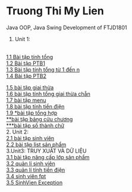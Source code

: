 # Truong Thi My Lien
Java OOP, Java Swing Development of FTJD1801
</br>
1. Unit 1:
</br> 
  <a href=https://github.com/FASTTRACKSE/FTJD1801_JavaCore/blob/master/Lien/JavaFastTrack/src/baitap1/TinhTong.java>1.1 Bài tập tính tổng</a>
</br>
  <a href=https://github.com/FASTTRACKSE/FTJD1801_JavaCore/blob/master/Lien/JavaFastTrack/src/baitap2/PTB1.java>1.2 Bài tập PTB1</a>
</br>
  <a href=https://github.com/FASTTRACKSE/FTJD1801_JavaCore/tree/master/Lien/JavaFastTrack/src/baitap3>1.3 Bài tập tính tổng từ 1 đến n</a>
</br>
  <a href=https://github.com/FASTTRACKSE/FTJD1801_JavaCore/commit/75988bd0533b66d7f4e226edf0109d93722a855a>1.4 Bài tập PTB2</a>
 </br>

<a href=https://github.com/FASTTRACKSE/FTJD1801_JavaCore/commit/b055948511460e56bcc9f0cc76bfb867de551d41>1.5 bài tập giai thừa</a>
</br>
<a href=https://github.com/FASTTRACKSE/FTJD1801_JavaCore/commit/6243ea5a35c2c5c4882c5d61b62afdb3ec8aa3ad>1.6 bài tập tính tổng giai thừa chẵn</a>
</br>
<a href=https://github.com/FASTTRACKSE/FTJD1801_JavaCore/commit/15788abcf9874023c6657d9f5847936a5e79779f>1.7 bài tập menu</a>
</br>
<a href= https://github.com/FASTTRACKSE/FTJD1801_JavaCore/commit/cae37420adf7d63f01291d3c60e31957b65b9ed0>1.8 bài tập tính tiền điện</a>
</br>
<a href = https://github.com/FASTTRACKSE/FTJD1801_JavaCore/commit/b9e2312387c735253cb69e57564631782c856c1b>1.9 *bài tập tổng hợp </a>
</br>
<a href =https://github.com/FASTTRACKSE/FTJD1801_JavaCore/commit/27681530083d382f8b0197b37488a4bdcd345b81>    **bài tập bảng cửu chương</a>
</br>
<a href= https://github.com/FASTTRACKSE/FTJD1801_JavaCore/commit/73c92513937006655e3adafa22ee312dc7e2616b> ***bài tập số thành chữ</a>
</br>
2. Unit 2:
</br>
<a href = https://github.com/FASTTRACKSE/FTJD1801_JavaCore/commit/3cf78e8de22c8902e1643b4b79de91857c0ca7b4>2.1 bài tập sinh viên</a>
</br>
<a href = https://github.com/FASTTRACKSE/FTJD1801_JavaCore/commit/3d9468babeb8f30cb0acb5782c95c4ca6ca80c23> 2.2 bài tập list sản phẩm</a>
</br>
3.Unit3: TRUY XUẤT VÀ DỮ LIỆU
</br>
<a href = https://github.com/FASTTRACKSE/FTJD1801_JavaCore/commit/4617d17e01e97eec82a2fec538423ec55b51495e>3.1 bài tập nâng cấp lớp sản phẩm</a>
</br>
<a href = https://github.com/FASTTRACKSE/FTJD1801_JavaCore/commit/d53a80d07ec4990bad14276ffa2663f67475cb6b>3.2 quản lí sinh viên</a>
</br>
<a href = https://github.com/FASTTRACKSE/FTJD1801_JavaCore/commit/60edbd118acec2f99b11857057eaff1698ccde9b>3.3 quản lí tính tiền điện</a>
</br>
<a href = https://github.com/FASTTRACKSE/FTJD1801_JavaCore/commit/2cc28e9c54da3ae16dcee429d061fd5d94800327>3.4 sinh viên fpt</a>
</br>
<a href =https://github.com/FASTTRACKSE/FTJD1801_JavaCore/commit/688edea7f70963bdbc5230a4e23ad804c8640d14>3.5 SinhVien Exception</a>
</br>
